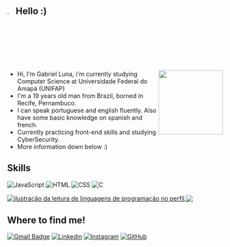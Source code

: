 ## <img src="https://media.giphy.com/media/hvRJCLFzcasrR4ia7z/giphy.gif" width="3%"> Hello :)
<img src="https://th.bing.com/th/id/OIP.fpIIHAQOU9JvK48IYnwVhAAAAA?rs=1&pid=ImgDetMain" min-width="150px" width="150px" align="right">

+ Hi, I’m Gabriel Luna, i'm currently studying Computer Science at Universidade Federal do Amapá (UNIFAP)
+ I'm a 19 years old man from Brazil, borned in Recife, Pernambuco.
+ I can speak portuguese and english fluently. Also have some basic knowledge on spanish and french.
+ Currently practicing front-end skills and studying CyberSecurity.
+ More information down below :)

## Skills

![JavaScript](https://img.shields.io/badge/-JavaScript-333333?style=flat&logo=javascript)
![HTML](https://img.shields.io/badge/-HTML-333333?style=flat&logo=HTML5)
![CSS](https://img.shields.io/badge/-CSS-333333?style=flat&logo=CSS3&logoColor=1572B6)
![C](https://img.shields.io/badge/-C-333333?style=flat&logo=C&logoColor=D3D3D3)

<a href="https://github.com/Gurupreet">
  <img align="center" src="https://github-readme-stats.vercel.app/api/top-langs/?username=gabr1elluna&theme=highcontrast&hide_langs_below=1" alt="ilustração da leitura de linguagens de programação no perfil"/>
</a>
<a href="https://github.com/Gurupreet">
  <img align="center" src="https://github-readme-stats.vercel.app/api?username=gabr1elluna&theme=highcontrast&show_icons=true"/>
</a>

## Where to find me!

[![Gmail Badge](https://img.shields.io/badge/-Gmail-FF0000?style=flat-square&labelColor=FF0000&logo=gmail&logoColor=white&link=mailto:sougabrielluna@gmail.com)](mailto:sougabrielluna@gmail.com)
[![Linkedin](https://img.shields.io/badge/-Linkedin-0e76a8?style=flat-square&logo=Linkedin&logoColor=white&link=https://www.linkedin.com/in/gabr1elluna/)](https://www.linkedin.com/in/gabr1elluna/)
[![Instagram](https://img.shields.io/badge/-Instagram-DF0174?style=flat-square&labelColor=DF0174&logo=instagram&logoColor=white&link=https://instagram.com/gabr1elluna/)](https://instagram.com/gabr1elluna/)
[![GitHub](https://img.shields.io/badge/GitHub-100000?style=flat-square&logo=github&logoColor=white&link=https://github.com/gabr1elluna/)](https://github.com/gabr1elluna)
